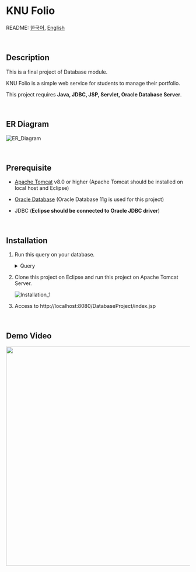 KNU Folio
==========

README: [한국어](README.ko.md), [English](README.md)  

</br>

Description
----------

This is a final project of Database module.  

KNU Folio is a simple web service for students to manage their portfolio.  

This project requires **Java, JDBC, JSP, Servlet, Oracle Database Server**.

</br>

ER Diagram
----------

![ER_Diagram](https://user-images.githubusercontent.com/33472400/71419654-da330680-26b3-11ea-9071-d68ec04c02b5.png)

</br>

Prerequisite
----------

- [Apache Tomcat](http://tomcat.apache.org/) v8.0 or higher (Apache Tomcat should be installed on local host and Eclipse)

- [Oracle Database](https://www.oracle.com/database/technologies/) (Oracle Database 11g is used for this project)

- JDBC (**Eclipse should be connected to Oracle JDBC driver**)

</br>

Installation
----------

1. Run this query on your database.  
    
    <details>
    <summary>Query</summary>
    <p>
    
    ```
    create table members(id varchar(32) primary key, password varchar(32), student_number int unique, student_name varchar2(32), degree int, major_name varchar2(32));
    create table competition(id varchar2(32) references members(id) on delete cascade, competition_name varchar2(64), prize varchar(32), competition_date date);
    create table internship(id varchar2(32) references members(id) on delete cascade, company_name varchar2(64), start_date date, end_date date);
    create table volunteer(id varchar2(32) references members(id) on delete cascade, volunteer_name varchar2(64), start_date date, end_date date);
    create table rest(id varchar2(32) references members(id) on delete cascade, start_date date, end_date date);
    create table multipleMajor(id varchar2(32) references members(id) on delete cascade, major_name varchar2(32));
    create table passedCompany(id varchar2(32) references members(id) on delete cascade, company_name varchar2(64));
    create table interviewQuestion(id varchar2(32) references members(id) on delete cascade, company_name varchar2(64), question varchar2(4000));
    create table classes(class_code varchar2(32) primary key, class_name varchar2(64));
    create table took(id varchar2(32) references members(id) on delete cascade, class_code varchar2(32) references classes(class_code), class_name varchar2(64), grade varchar2(8));
    create table clubs(club_name varchar2(64) primary key);
    create table participating(id varchar2(32) references members(id) on delete cascade, club_name varchar2(64) references clubs(club_name), start_date date, end_date date);
    create table licenses(license_name varchar2(64) primary key);
    create table has(id varchar2(32) references members(id) on delete cascade, license_name varchar2(64) references licenses(license_name), score int);
    create table article(id varchar2(32) references members(id) on delete cascade, article_number int primary key, article_name varchar2(256), author varchar(32), write_date date);

    insert into classes values('CLTR003003','실용화법');
    insert into classes values('CLTR264001','소셜네트워크');
    insert into classes values('COME301011','이산수학');
    insert into classes values('COMP204001','프로그래밍기초');
    insert into classes values('COMP205002','기초창의공학설계');
    insert into classes values('CLTR043008','서양의역사와문화');
    insert into classes values('COME311004','확률및통계');
    insert into classes values('COME331010','자료구조');
    insert into classes values('COMP224004','소프트웨어설계');
    insert into classes values('COMP432001','소프트웨어특강');
    insert into classes values('ELEC462002','시스템프로그래밍');
    insert into classes values('ITEC423001','자료구조프로그래밍');
    insert into classes values('MTED231001','선형대수');
    insert into classes values('CLTR639002','디자인과 현대문화');
    insert into classes values('COMP320001','알고리즘2');
    insert into classes values('COMP322001','데이타베이스');
    insert into classes values('COMP323001','데이타통신');
    insert into classes values('COMP328003','모바일앱프로그래밍1');
    insert into classes values('COMP423001','프로그래밍언어론');
    insert into classes values('ITEC401003','종합설계프로젝트1');
    insert into classes values('STAT452010','수치해석');
    insert into classes values('TCHR593001','컴퓨터교육론');
    insert into classes values('TCHR594001','컴퓨터교재연구및지도법');
    insert into classes values('COME368001','정보보호론');
    insert into classes values('COMP424001','무선네트워크');
    insert into classes values('COMP427001','병렬프로그래밍');
    insert into classes values('COMP428001','IT기술경영개론');
    insert into classes values('COMP435001','디지털미디어아트');
    insert into classes values('COMP436001','증강현실');
    insert into classes values('COMP437001','의료정보학시스템');
    insert into classes values('ITEC402016','종합설계프로젝트2');

    insert into clubs values('KERT');
    insert into clubs values('PROG');
    insert into clubs values('산사랑');
    insert into clubs values('작은몸짓');
    insert into clubs values('그루터기');
    insert into clubs values('러블리앤커뮤니케이션');
    insert into clubs values('DIGITAL_MIDIA_ART');
    insert into clubs values('VIC');
    insert into clubs values('REVOLUTION');
    insert into clubs values('ADMIN');
    insert into clubs values('GORI');

    insert into licenses values('TOEIC');
    insert into licenses values('TOEIC Speaking');
    insert into licenses values('TOEIC Writing');
    insert into licenses values('TOEFL');
    insert into licenses values('TEPS');
    insert into licenses values('IELTS');
    insert into licenses values('OPIc');
    insert into licenses values('SAT');
    insert into licenses values('JLPT');
    insert into licenses values('베트남어');
    insert into licenses values('프랑스어');
    insert into licenses values('한국사');
    insert into licenses values('중국어');
    insert into licenses values('멀티미디어콘텐츠제작전문가');
    insert into licenses values('사무자동화산업기사');
    insert into licenses values('전자계산기조직응용기사');
    insert into licenses values('정보관리기술사');
    insert into licenses values('정보기기운용기능사');
    insert into licenses values('정보처리기능사');
    insert into licenses values('정보처리기사');
    insert into licenses values('정보처리산업기사');
    insert into licenses values('컴퓨터시스템응용기술사');
    ```
    </p>
    </details>

2. Clone this project on Eclipse and run this project on Apache Tomcat Server.  

    ![Installation_1](https://user-images.githubusercontent.com/33472400/71420077-82e26580-26b6-11ea-9eaf-3a993c5abb19.png)

3. Access to http://localhost:8080/DatabaseProject/index.jsp

</br>

Demo Video
----------

[<img src="http://img.youtube.com/vi/PIJWqJt30p8/0.jpg" width="600">](http://www.youtube.com/watch?v=PIJWqJt30p8)
